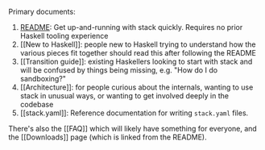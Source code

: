 Primary documents:

1. [README](../#readme): Get up-and-running with stack quickly. Requires no prior Haskell tooling experience
2. [[New to Haskell]]: people new to Haskell trying to understand how the various pieces fit together should read this after following the README
3. [[Transition guide]]: existing Haskellers looking to start with stack and will be confused by things being missing, e.g. "How do I do sandboxing?"
4. [[Architecture]]: for people curious about the internals, wanting to use stack in unusual ways, or wanting to get involved deeply in the codebase
5. [[stack.yaml]]: Reference documentation for writing `stack.yaml` files.

There's also the [[FAQ]] which will likely have something for everyone, and the [[Downloads]] page (which is linked from the README).